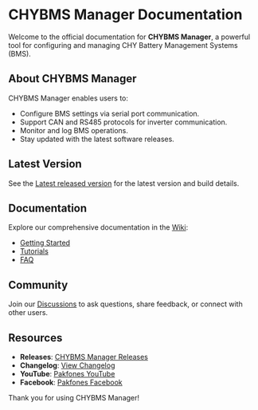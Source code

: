 # CHYBMS Manager Documentation

   Welcome to the official documentation for **CHYBMS Manager**, a powerful tool for configuring and managing CHY Battery Management Systems (BMS).

   ## About CHYBMS Manager
   CHYBMS Manager enables users to:
   - Configure BMS settings via serial port communication.
   - Support CAN and RS485 protocols for inverter communication.
   - Monitor and log BMS operations.
   - Stay updated with the latest software releases.

   ## Latest Version
   See the [Latest released version](/releases/latest) for the latest version and build details.

   ## Documentation
   Explore our comprehensive documentation in the [Wiki](https://github.com/pakfones/bms-manager-docs/wiki):
   - [Getting Started](https://github.com/pakfones/bms-manager-docs/wiki/Getting-Started)
   - [Tutorials](https://github.com/pakfones/bms-manager-docs/wiki/Tutorials)
   - [FAQ](https://github.com/pakfones/bms-manager-docs/wiki/FAQ)

   ## Community
   Join our [Discussions](https://github.com/pakfones/bms-manager-docs/discussions) to ask questions, share feedback, or connect with other users.

   ## Resources
   - **Releases**: [CHYBMS Manager Releases](https://github.com/pakfones/bms-manager-docs/releases)
   - **Changelog**: [View Changelog](https://github.com/pakfones/bms-manager-docs/blob/main/CHANGELOG.md)
   - **YouTube**: [Pakfones YouTube](https://www.youtube.com/@Pakfones)
   - **Facebook**: [Pakfones Facebook](https://www.facebook.com/pakfones)

   Thank you for using CHYBMS Manager!
